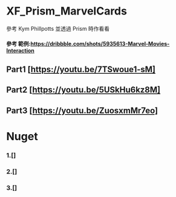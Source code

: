 # XF_Prism_MarvelCards
參考 Kym Phillpotts 並透過 Prism 時作看看
#### 參考 範例:https://dribbble.com/shots/5935613-Marvel-Movies-Interaction

## Part1 [https://youtu.be/7TSwoue1-sM]
## Part2 [https://youtu.be/5USkHu6kz8M]
## Part3 [https://youtu.be/ZuosxmMr7eo]

# Nuget
### 1.[]
### 2.[]
### 3.[]
